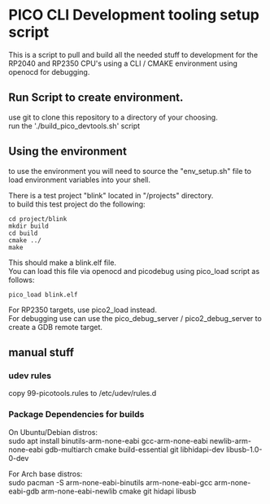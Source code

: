 # PICO CLI Development tooling setup script

This is a script to pull and build all the needed stuff to development for the RP2040 and RP2350 CPU's using a CLI / CMAKE environment using openocd for debugging.


## Run Script to create environment.
use git to clone this repository to a directory of your choosing.   
run the './build_pico_devtools.sh' script   

## Using the environment
to use the environment you will need to source the "env_setup.sh" file to load environment variables into your shell.    

There is a test project "blink" located in "/projects" directory.   
to build this test project do the following:   
```
cd project/blink
mkdir build
cd build
cmake ../
make
```
This should make a blink.elf file.   
You can load this file via openocd and picodebug using pico_load script as follows:   
```
pico_load blink.elf
```
For RP2350 targets, use pico2_load instead.  
For debugging use can use the pico_debug_server / pico2_debug_server to create a GDB remote target.


## manual stuff

### udev rules
copy 99-picotools.rules to /etc/udev/rules.d  

### Package Dependencies for builds

On Ubuntu/Debian distros:   
  sudo apt install binutils-arm-none-eabi gcc-arm-none-eabi newlib-arm-none-eabi gdb-multiarch cmake build-essential git libhidapi-dev libusb-1.0-0-dev
  
For Arch base distros:    
  sudo pacman -S arm-none-eabi-binutils arm-none-eabi-gcc arm-none-eabi-gdb arm-none-eabi-newlib cmake git hidapi libusb

